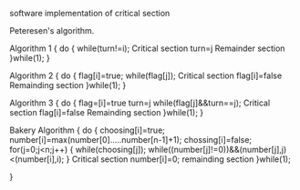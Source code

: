 software implementation of critical section

Peteresen's algorithm.

Algorithm 1
{
    do
    {
        while(turn!=i);
        Critical section
        turn=j
        Remainder section
    }while(1);
}

Algorithm 2
{
    do
    {
        flag[i]=true;
        while(flag[j]);
        Critical section
        flag[i]=false
        Remainding section
    }while(1);
}

Algorithm 3
{
    do
    {
        flag=[i]=true
        turn=j
        while(flag[j]&&turn==j);
        Critical section
        flag[i]=false
        Remainding section
    }while(1);
}

Bakery Algorithm
{
    do
    {
        choosing[i]=true;
        number[i]=max(number[0].....number[n-1]+1);
        chossing[i]=false;
        for(j=0;j<n;j++)
        {
            while(choosing[j]);
            while((number[j]!=0))&&(number[j],j)<(number[i],i);
        }
        Critical section
        number[i]=0;
        remainding section
    }while(1);
    
}